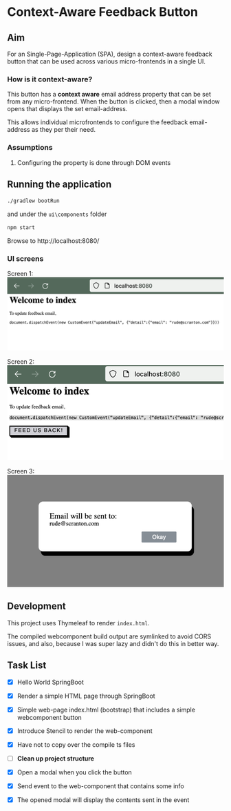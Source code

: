 # Context-Aware Feedback Button

## Aim 
For an Single-Page-Application (SPA), design a context-aware feedback button that can be used across various micro-frontends in a single UI.

### How is it context-aware?
This button has a **context aware** email address property that can be set from any micro-frontend. When the button is clicked, then a modal window opens that displays the set email-address.

This allows individual microfrontends to configure the feedback email-address as they per their need. 

### Assumptions 
1. Configuring the property is done through DOM events

## Running the application

```bash
./gradlew bootRun
```

and under the `ui\components` folder 

```bash
npm start 
```

Browse to http://localhost:8080/

### UI screens

Screen 1:  
![Alt text](images/1.png?raw=true "Title")

Screen 2:  
![Alt text](images/2.png?raw=true "Title")

Screen 3:  
![Alt text](images/3.png?raw=true "Title") 

## Development

This project uses Thymeleaf to render `index.html`.

The compiled webcomponent build output are symlinked to avoid CORS issues, and also, because I was super lazy and didn't do this in better way.


## Task List 
- [x] Hello World SpringBoot
- [x] Render a simple HTML page through SpringBoot 
- [x] Simple web-page index.html (bootstrap) that includes a simple webcomponent button
- [x] Introduce Stencil to render the web-component
- [x] Have not to copy over the compile ts files
- [ ] **Clean up project structure**
- [x] Open a modal when you click the button 
- [x] Send event to the web-component that contains some info
- [x] The opened modal will display the contents sent in the event

